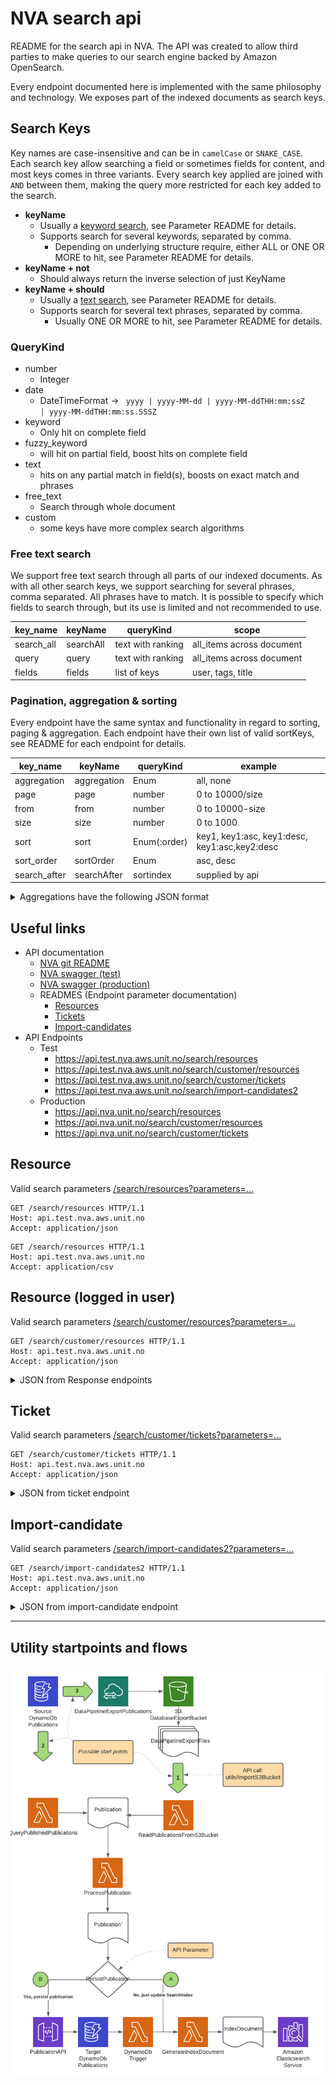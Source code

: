 # NVA search api

README for the search api in NVA. The API was created to allow third parties to make queries to our search engine backed
by Amazon OpenSearch.

Every endpoint documented here is implemented with the same philosophy and technology. We exposes part of the indexed
documents as search keys.

## Search Keys

Key names are case-insensitive and can be in <code>camelCase</code> or <code>SNAKE_CASE</code>. Each search key allow
searching a field or sometimes fields for content, and most keys comes
in three variants.
Every search key applied are joined with <code>AND</code> between them, making the query more restricted for each key
added to the search.

- **keyName**
    - Usually a [keyword search](https://opensearch.org/docs/2.13/field-types/supported-field-types/keyword/), see
      Parameter README for details.
    - Supports search for several keywords, separated by comma.
        - Depending on underlying structure require, either ALL or ONE OR MORE to hit, see Parameter README for details.
- **keyName + not**
    - Should always return the inverse selection of just KeyName
- **keyName + should**
    - Usually a [text search](https://opensearch.org/docs/2.13/field-types/supported-field-types/text/), see Parameter
      README for details.
    - Supports search for several text phrases, separated by comma.
        - Usually ONE OR MORE to hit, see Parameter README for details.

### QueryKind

* number
    * Integer
* date
    * DateTimeFormat -> <code> yyyy | yyyy-MM-dd | yyyy-MM-ddTHH:mm:ssZ | yyyy-MM-ddTHH:mm:ss.SSSZ</code>
* keyword
    * Only hit on complete field
* fuzzy_keyword
    * will hit on partial field, boost hits on complete field
* text
    * hits on any partial match in field(s), boosts on exact match and phrases
* free_text
    * Search through whole document
* custom
    * some keys have more complex search algorithms

### Free text search

We support free text search through all parts of our indexed documents. As with all other search keys, we support
searching for several phrases, comma separated. All phrases have to match.
It is possible to specify which fields to search through, but its use is limited and not recommended to use.

| key_name   | keyName   | queryKind         | scope                     |
|------------|-----------|-------------------|---------------------------|
| search_all | searchAll | text with ranking | all_items across document |
| query      | query     | text with ranking | all_items across document |
| fields     | fields    | list of keys      | user, tags, title         |

### Pagination, aggregation & sorting

Every endpoint have the same syntax and functionality in regard to sorting, paging & aggregation.
Each endpoint have their own list of valid sortKeys, see README for each endpoint for details.

| key_name     | keyName     | queryKind    | example                                       |
|--------------|-------------|--------------|-----------------------------------------------|
| aggregation  | aggregation | Enum         | all, none                                     |
| page         | page        | number       | 0 to 10000/size                               |
| from         | from        | number       | 0 to 10000-size                               |
| size         | size        | number       | 0 to 1000                                     |
| sort         | sort        | Enum(:order) | key1, key1:asc, key1:desc, key1:asc,key2:desc |
| sort_order   | sortOrder   | Enum         | asc, desc                                     |
| search_after | searchAfter | sortindex    | supplied by api                               |

<details>
<summary>Aggregations have the following JSON format</summary>

**"id"** is the current query with the selected aggregation/filter added to it, useful for drill-downs into
sub-selections of the resource.

If you want to filter on an aggregation without the current filter included, you can construct a search key by using the
aggregation name + key value .
(i.e. type=RequestType)

```JSON
{
  "type": {
    "id": "https://unset/resource/search?type=RequestType&aggregation=all&size=10&from=0",
    "key": "RequestType",
    "count": 1,
    "labels": {
      "nb": "Første type",
      "en": "First kind"
    }
  }
}
```

</details>

## Useful links

- API documentation
    - [NVA git README](https://github.com/BIBSYSDEV/nva-api-documentation/blob/main/README.md)
    - [NVA swagger (test)](https://swagger-ui.test.nva.aws.unit.no/#/NVA+Public+Search+API)
    - [NVA swagger (production)](https://swagger-ui.nva.unit.no/#/NVA+Public+Search+API)
    - READMES (Endpoint parameter documentation)
        - [Resources](search-commons/src/main/java/no/unit/nva/search2/resource.md)
        - [Tickets](search-commons/src/main/java/no/unit/nva/search2/ticket.md)
        - [Import-candidates](search-commons/src/main/java/no/unit/nva/search2/importCandidate.md)
- API Endpoints
    - Test
        - https://api.test.nva.aws.unit.no/search/resources
        - https://api.test.nva.aws.unit.no/search/customer/resources
        - https://api.test.nva.aws.unit.no/search/customer/tickets
        - https://api.test.nva.aws.unit.no/search/import-candidates2
    - Production
        - https://api.nva.unit.no/search/resources
        - https://api.nva.unit.no/search/customer/resources
        - https://api.nva.unit.no/search/customer/tickets

## Resource

Valid search parameters [/search/resources?parameters=...](search-commons/src/main/java/no/unit/nva/search2/resource.md)

```http request
GET /search/resources HTTP/1.1
Host: api.test.nva.aws.unit.no
Accept: application/json
```

```http request
GET /search/resources HTTP/1.1
Host: api.test.nva.aws.unit.no
Accept: application/csv
```

## Resource (logged in user)

Valid search
parameters [/search/customer/resources?parameters=...](search-commons/src/main/java/no/unit/nva/search2/resource.md)

```http request
GET /search/customer/resources HTTP/1.1
Host: api.test.nva.aws.unit.no
Accept: application/json
```

<details>
<summary>JSON from Response endpoints</summary>

```JSON
{
  "id": "https://api.dev.nva.aws.unit.no/search/resources",
  "totalHits": 120387,
  "hits": [],
  "nextResults": "https://api.dev.nva.aws.unit.no/search/resources?aggregation=all&size=10&from=20",
  "previousResults": "https://api.dev.nva.aws.unit.no/search/resources?aggregation=all&size=10&from=0",
  "aggregations": {
    "type": [],
    "license": [],
    "contributor": [],
    "journal": [],
    "series": [],
    "contextType": [],
    "course": [],
    "publisher": [],
    "files": [],
    "fundingSource": [],
    "scientificIndex": [],
    "status": [],
    "topLevelOrganization": []
  },
  "@context": "https://bibsysdev.github.io/src/search/paginated-search-result.json"
}
```

</details>

## Ticket

Valid search parameters
[/search/customer/tickets?parameters=...](search-commons/src/main/java/no/unit/nva/search2/ticket.md)

```http request
GET /search/customer/tickets HTTP/1.1
Host: api.test.nva.aws.unit.no
Accept: application/json
```

<details>
<summary>JSON from ticket endpoint</summary>

```JSON
{
  "id": "https://api.dev.nva.aws.unit.no/search/customer/tickets",
  "totalHits": 120387,
  "hits": [],
  "nextResults": "https://api.dev.nva.aws.unit.no/search/customer/tickets?aggregation=all&size=10&from=20",
  "previousResults": "https://api.dev.nva.aws.unit.no/search/customer/tickets?aggregation=all&size=10&from=0",
  "aggregations": {
    "type": [],
    "notifications": [],
    "status": [],
    "byUserPending": []
  },
  "@context": "https://bibsysdev.github.io/src/search/paginated-search-result.json"
}
```

</details>

## Import-candidate

Valid search parameters
[/search/import-candidates2?parameters=...](search-commons/src/main/java/no/unit/nva/search2/importCandidate.md)

```http request
GET /search/import-candidates2 HTTP/1.1
Host: api.test.nva.aws.unit.no
Accept: application/json
```

<details>
<summary>JSON from import-candidate endpoint</summary>

```JSON
{
  "id": "https://api.dev.nva.aws.unit.no/search/importcandidates2",
  "totalHits": 120387,
  "hits": [],
  "nextResults": "https://api.dev.nva.aws.unit.no/search/importcandidates2?aggregation=all&size=10&from=20",
  "previousResults": "https://api.dev.nva.aws.unit.no/search/importcandidates2?aggregation=all&size=10&from=0",
  "aggregations": {},
  "@context": "https://bibsysdev.github.io/src/search/paginated-search-result.json"
}
```
</details>

  
---

## Utility startpoints and flows ###
![](utilities_flow.png)
